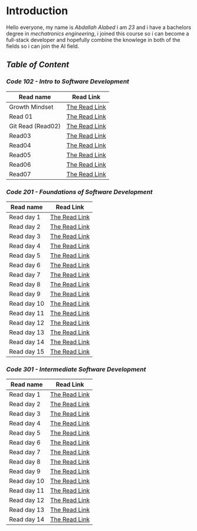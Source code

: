 # Introduction


 Hello everyone, my name is *Abdallah Alabed* i am *23* and i have a bachelors degree in *mechatronics engineering*, i joined this course so i can become a full-stack developer and hopefully combine the knowlege in both of the fields so i can join the AI field.


## ***Table of Content***


### ***Code 102 - Intro to Software Development*** 


  |Read name | Read Link| 
  |-----|-----| 
  |Growth Mindset | [The Read Link](https://abdallah-alabed.github.io/Reading-Notes/Growth)|
  |Read 01 | [The Read Link](https://abdallah-alabed.github.io/Reading-Notes/Read01)|
  |Git Read (Read02)|[The Read Link](https://abdallah-alabed.github.io/Reading-Notes/GitRead)|
  |Read03|[The Read Link](https://abdallah-alabed.github.io/Reading-Notes/Read03)|
  |Read04|[The Read Link](https://abdallah-alabed.github.io/Reading-Notes/Read04)|
  |Read05|[The Read Link](https://abdallah-alabed.github.io/Reading-Notes/Read05)| 
  |Read06|[The Read Link](https://abdallah-alabed.github.io/Reading-Notes/Read06)| 
  |Read07|[The Read Link](https://abdallah-alabed.github.io/Reading-Notes/Read07)|
      
      
### ***Code 201 - Foundations of Software Development*** 


 |Read name | Read Link|
 | ----- | ----- |
 |Read day 1 |[The Read Link](https://abdallah-alabed.github.io/Reading-Notes/class-01)|
 |Read day 2 |[The Read Link](https://abdallah-alabed.github.io/Reading-Notes/class-02)|
 |Read day 3 |[The Read Link](https://abdallah-alabed.github.io/Reading-Notes/class-03)|
 |Read day 4 |[The Read Link](https://abdallah-alabed.github.io/Reading-Notes/class-04)|
 |Read day 5 |[The Read Link](https://abdallah-alabed.github.io/Reading-Notes/class-05)|
 |Read day 6 |[The Read Link](https://abdallah-alabed.github.io/Reading-Notes/class-06)|
 |Read day 7 |[The Read Link](https://abdallah-alabed.github.io/Reading-Notes/class-07)| 
 |Read day 8 |[The Read Link](https://abdallah-alabed.github.io/Reading-Notes/class-08)|
 |Read day 9 |[The Read Link](https://abdallah-alabed.github.io/Reading-Notes/class-09)|
 |Read day 10|[The Read Link](https://abdallah-alabed.github.io/Reading-Notes/class-10)|
 |Read day 11|[The Read Link](https://abdallah-alabed.github.io/Reading-Notes/class-11)| 
 |Read day 12|[The Read Link](https://abdallah-alabed.github.io/Reading-Notes/class-12)| 
 |Read day 13|[The Read Link](https://abdallah-alabed.github.io/Reading-Notes/class-13)| 
 |Read day 14|[The Read Link](https://abdallah-alabed.github.io/Reading-Notes/class-14)| 
 |Read day 15|[The Read Link]()|
 
 
### ***Code 301 - Intermediate Software Development*** 


 |Read name | Read Link|
 | ----- | ----- |
 |Read day 1 |[The Read Link](https://abdallah-alabed.github.io/Reading-Notes/class01-301)|
 |Read day 2 |[The Read Link](https://abdallah-alabed.github.io/Reading-Notes/class02-301)|
 |Read day 3 |[The Read Link](https://abdallah-alabed.github.io/Reading-Notes/class03-301)|
 |Read day 4 |[The Read Link](https://abdallah-alabed.github.io/Reading-Notes/class04-301)|
 |Read day 5 |[The Read Link](https://abdallah-alabed.github.io/Reading-Notes/class05-301)|
 |Read day 6 |[The Read Link](https://abdallah-alabed.github.io/Reading-Notes/class06-301)|
 |Read day 7 |[The Read Link](https://abdallah-alabed.github.io/Reading-Notes/class07-301)|
 |Read day 8 |[The Read Link](https://abdallah-alabed.github.io/Reading-Notes/class08-301)|
 |Read day 9 |[The Read Link](https://abdallah-alabed.github.io/Reading-Notes/class09-301)|
 |Read day 10 |[The Read Link](https://abdallah-alabed.github.io/Reading-Notes/class10-301)|
 |Read day 11 |[The Read Link](https://abdallah-alabed.github.io/Reading-Notes/class11-301)|
 |Read day 12 |[The Read Link](https://abdallah-alabed.github.io/Reading-Notes/class12-301)|
 |Read day 13 |[The Read Link](https://abdallah-alabed.github.io/Reading-Notes/class13-301)|
 |Read day 14 |[The Read Link](https://abdallah-alabed.github.io/Reading-Notes/class14-301)|
 
 
 
 
